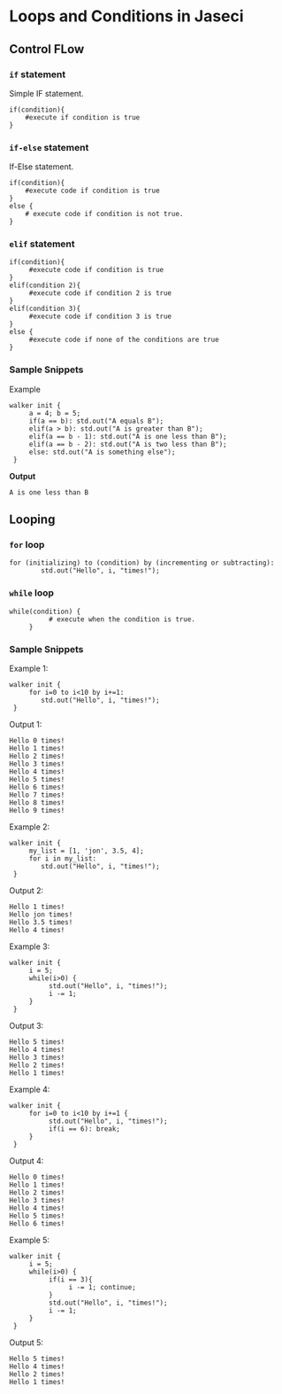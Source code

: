 # Loops and Conditions in Jaseci

## Control FLow

### `if` statement

Simple IF statement.

```jac
if(condition){
    #execute if condition is true
}
```

### `if-else` statement

If-Else statement.

```jac
if(condition){
    #execute code if condition is true
}
else {
    # execute code if condition is not true.
}
```
### `elif` statement

```jac
if(condition){
     #execute code if condition is true
}
elif(condition 2){
     #execute code if condition 2 is true
}
elif(condition 3){
     #execute code if condition 3 is true
}
else {
     #execute code if none of the conditions are true
}
```

### Sample Snippets

Example

```jac
walker init {
     a = 4; b = 5;
     if(a == b): std.out("A equals B");
     elif(a > b): std.out("A is greater than B");
     elif(a == b - 1): std.out("A is one less than B");
     elif(a == b - 2): std.out("A is two less than B");
     else: std.out("A is something else");
 }
```

**Output**
```
A is one less than B
```

## Looping

### `for` loop

```jac
for (initializing) to (condition) by (incrementing or subtracting):
        std.out("Hello", i, "times!");
```

### `while` loop

```jac
while(condition) {
          # execute when the condition is true.
     }
```

### Sample Snippets

Example 1:

```jac
walker init {
     for i=0 to i<10 by i+=1:
        std.out("Hello", i, "times!");
 }
```

Output 1:

```
Hello 0 times!
Hello 1 times!
Hello 2 times!
Hello 3 times!
Hello 4 times!
Hello 5 times!
Hello 6 times!
Hello 7 times!
Hello 8 times!
Hello 9 times!
```

Example 2:

```jac
walker init {
     my_list = [1, 'jon', 3.5, 4];
     for i in my_list:
        std.out("Hello", i, "times!");
 }
```

Output 2:

```
Hello 1 times!
Hello jon times!
Hello 3.5 times!
Hello 4 times!
```

Example 3:

```jac
walker init {
     i = 5;
     while(i>0) {
          std.out("Hello", i, "times!");
          i -= 1;
     }
 }
```

Output 3:

```
Hello 5 times!
Hello 4 times!
Hello 3 times!
Hello 2 times!
Hello 1 times!
```

Example 4:
```jac
walker init {
     for i=0 to i<10 by i+=1 {
          std.out("Hello", i, "times!");
          if(i == 6): break;
     }
 }
```

Output 4:

```
Hello 0 times!
Hello 1 times!
Hello 2 times!
Hello 3 times!
Hello 4 times!
Hello 5 times!
Hello 6 times!
```

Example 5:

```jac
walker init {
     i = 5;
     while(i>0) {
          if(i == 3){
               i -= 1; continue;
          }
          std.out("Hello", i, "times!");
          i -= 1;
     }
 }
```

Output 5:

```
Hello 5 times!
Hello 4 times!
Hello 2 times!
Hello 1 times!
```
